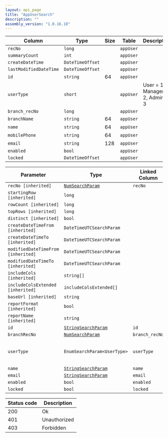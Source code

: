 ```yaml
---
layout: api_page
title: "AppUserSearch"
description: ""
assembly_version: "1.0.16.10"
---
```




| Column | Type | Size | Table | Description |
| ------ | ---- | ---- | ----- | ----------- |
| `recNo` | `long` |  | `appUser` | 
| `summaryCount` | `int` |  | `appUser` | 
| `createDateTime` | `DateTimeOffset` |  | `appUser` | 
| `lastModifiedDateTime` | `DateTimeOffset` |  | `appUser` | 
| `id` | `string` | 64 | `appUser` | 
| `userType` | `short` |  | `appUser` | User = 1, Manager = 2, Admin = 3
| `branch_recNo` | `long` |  | `appUser` | 
| `branchName` | `string` | 64 | `appUser` | 
| `name` | `string` | 64 | `appUser` | 
| `mobilePhone` | `string` | 64 | `appUser` | 
| `email` | `string` | 128 | `appUser` | 
| `enabled` | `bool` |  | `appUser` | 
| `locked` | `DateTimeOffset` |  | `appUser` | 

| Parameter | Type | Linked Column | Description |
| --------- | ---- | ------------- | ----------- |
| `recNo [inherited]` | [`NumSearchParam`](NumSearchParam) | `recNo` | 
| `startingRow [inherited]` | `long` |  | 
| `rowCount [inherited]` | `long` |  | 
| `topRows [inherited]` | `long` |  | 
| `distinct [inherited]` | `bool` |  | 
| `createDateTimeFrom [inherited]` | `DateTimeUTCSearchParam` |  | 
| `createDateTimeTo [inherited]` | `DateTimeUTCSearchParam` |  | 
| `modifiedDateTimeFrom [inherited]` | `DateTimeUTCSearchParam` |  | 
| `modifiedDateTimeTo [inherited]` | `DateTimeUTCSearchParam` |  | 
| `includeCols [inherited]` | `string[]` |  | 
| `includeColsExtended [inherited]` | `includeColsExtended[]` |  | 
| `baseUrl [inherited]` | `string` |  | 
| `reportFormat [inherited]` | `bool` |  | 
| `reportName [inherited]` | `string` |  | 
| `id` | [`StringSearchParam`](StringSearchParam) | `id` | 
| `branchRecNo` | [`NumSearchParam`](NumSearchParam) | `branch_recNo` | 
| `userType` | `EnumSearchParam<UserType>` | `userType` | User = 1, Manager = 2, Admin = 3
| `name` | [`StringSearchParam`](StringSearchParam) | `name` | 
| `email` | [`StringSearchParam`](StringSearchParam) | `email` | 
| `enabled` | `bool` | `enabled` | 
| `locked` | `bool` | `locked` | 

| Status code | Description |
| ----------- | ----------- |
| 200 | Ok |
| 401 | Unauthorized |
| 403 | Forbidden |


